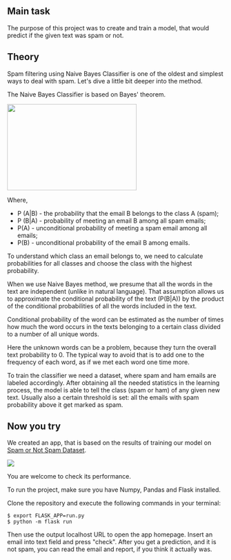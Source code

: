 ## Main task

The purpose of this project was to create and train a model, that would predict if the given text was spam or not.

## Theory

Spam filtering using Naive Bayes Classifier is one of the oldest and simplest ways to deal with spam.
Let's dive a little bit deeper into the method.

The Naive Bayes Classifier is based on Bayes' theorem.

<img src="https://miro.medium.com/max/768/1*zPseemLGYHMS8M0phAhhoA.png" width="300" height="200">

Where,

- P (A|B) - the probability that the email B belongs to the class A (spam);
- P (B|A) - probability of meeting an email B among all spam emails;
- P(A) - unconditional probability of meeting a spam email among all emails;
- P(B) - unconditional probability of the email B among emails.

To understand which class an email belongs to, we need to calculate probabilities for all classes and choose the class with the highest probability.

When we use Naive Bayes method, we presume that all the words in the text are independent (unlike in natural language).
That assumption allows us to approximate the conditional probability of the text (P(B|A)) by the product of the conditional probabilities of all the words included in the text.

Conditional probability of the word can be estimated as the number of times how much the word occurs in the texts belonging to a certain class divided to a number of all unique words.

Here the unknown words can be a problem, because they turn the overall text probability to 0. The typical way to avoid that is to add one to the frequency of each word, as if we met each word one time more.

To train the classifier we need a dataset, where spam and ham emails are labeled accordingly. After obtaining all the needed statistics in the learning process, the model is able to tell the class (spam or ham) of any given new text. Usually also a certain threshold is set: all the emails with spam probability above it get marked as spam.   


## Now you try

We created an app, that is based on the results of training our model on [Spam or Not Spam Dataset](https://www.kaggle.com/ozlerhakan/spam-or-not-spam-dataset). 

![](demo.gif)

You are welcome to check its performance.

To run the project, make sure you have Numpy, Pandas and Flask installed.

Clone the repository and execute the following commands in your terminal:

```
$ export FLASK_APP=run.py
$ python -m flask run
```
Then use the output localhost URL to open the app homepage.
Insert an email into text field and press "check". After you get a prediction, and it is not spam, you can read the email and report, if you think it actually was.
